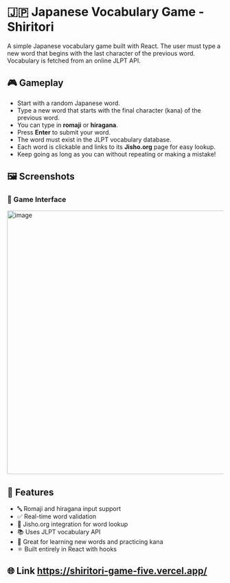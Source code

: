 # 🇯🇵 Japanese Vocabulary Game - Shiritori

A simple Japanese vocabulary game built with React. The user must type a new word that begins with the last character of the previous word. Vocabulary is fetched from an online JLPT API.

## 🎮 Gameplay

- Start with a random Japanese word.
- Type a new word that starts with the final character (kana) of the previous word.
- You can type in **romaji** or **hiragana**.
- Press **Enter** to submit your word.
- The word must exist in the JLPT vocabulary database.
- Each word is clickable and links to its **Jisho.org** page for easy lookup.
- Keep going as long as you can without repeating or making a mistake!

## 🖼️ Screenshots

### 🧩 Game Interface

<!-- Insert screenshot of the main game UI here -->
<img width="1213" height="614" alt="image" src="https://github.com/user-attachments/assets/a9eaa0f2-0b71-4fb7-b532-1168113b43d7" />


## 🚀 Features

- 🔤 Romaji and hiragana input support
- ✅ Real-time word validation
- 🔗 Jisho.org integration for word lookup
- 📚 Uses JLPT vocabulary API
- 🧠 Great for learning new words and practicing kana
- ⚛️ Built entirely in React with hooks
  
## 🌐 Link https://shiritori-game-five.vercel.app/
